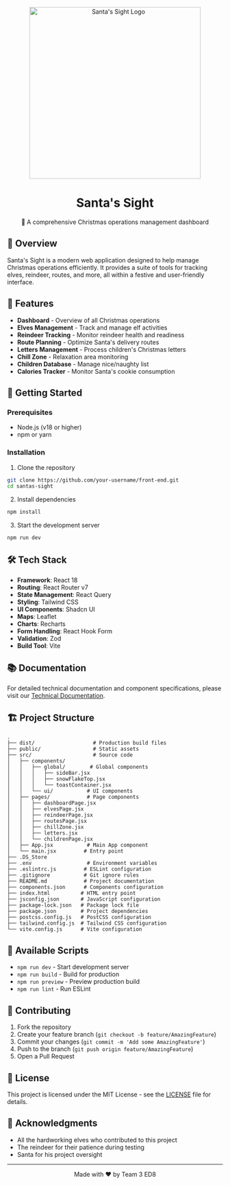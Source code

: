 <div align="center">
  <img src="[/sslogo.webp](https://github.com/RVSolutionsplus507/christmas-front-end/blob/main/src/assets/sslogo.webp)" alt="Santa's Sight Logo" width="400"/>

  # Santa's Sight

  🎄 A comprehensive Christmas operations management dashboard
</div>

## 📖 Overview

Santa's Sight is a modern web application designed to help manage Christmas operations efficiently. It provides a suite of tools for tracking elves, reindeer, routes, and more, all within a festive and user-friendly interface.

## 🌟 Features

- **Dashboard** - Overview of all Christmas operations
- **Elves Management** - Track and manage elf activities
- **Reindeer Tracking** - Monitor reindeer health and readiness
- **Route Planning** - Optimize Santa's delivery routes
- **Letters Management** - Process children's Christmas letters
- **Chill Zone** - Relaxation area monitoring
- **Children Database** - Manage nice/naughty list
- **Calories Tracker** - Monitor Santa's cookie consumption

## 🚀 Getting Started

### Prerequisites

- Node.js (v18 or higher)
- npm or yarn

### Installation

1. Clone the repository
```bash
git clone https://github.com/your-username/front-end.git
cd santas-sight
```

2. Install dependencies
```bash
npm install
```

3. Start the development server
```bash
npm run dev
```

## 🛠 Tech Stack

- **Framework**: React 18
- **Routing**: React Router v7
- **State Management**: React Query
- **Styling**: Tailwind CSS
- **UI Components**: Shadcn UI
- **Maps**: Leaflet
- **Charts**: Recharts
- **Form Handling**: React Hook Form
- **Validation**: Zod
- **Build Tool**: Vite

## 📚 Documentation

For detailed technical documentation and component specifications, please visit our [Technical Documentation](https://topaz-price-4e1.notion.site/Propuesta-Dise-o-TEAM3-ED8-12d4111b2f52808aae9aeedc2c02cd64?pvs=4).

## 🏗 Project Structure

```
.
├── dist/                   # Production build files
├── public/                 # Static assets
├── src/                    # Source code
│   ├── components/
│   │   ├── global/        # Global components
│   │   │   ├── sideBar.jsx
│   │   │   ├── snowFlakeTop.jsx
│   │   │   └── toastContainer.jsx
│   │   └── ui/           # UI components
│   ├── pages/            # Page components
│   │   ├── dashboardPage.jsx
│   │   ├── elvesPage.jsx
│   │   ├── reindeerPage.jsx
│   │   ├── routesPage.jsx
│   │   ├── chillZone.jsx
│   │   ├── letters.jsx
│   │   └── childrenPage.jsx
│   ├── App.jsx           # Main App component
│   └── main.jsx         # Entry point
├── .DS_Store
├── .env                  # Environment variables
├── .eslintrc.js         # ESLint configuration
├── .gitignore           # Git ignore rules
├── README.md            # Project documentation
├── components.json      # Components configuration
├── index.html          # HTML entry point
├── jsconfig.json       # JavaScript configuration
├── package-lock.json   # Package lock file
├── package.json        # Project dependencies
├── postcss.config.js   # PostCSS configuration
├── tailwind.config.js  # Tailwind CSS configuration
└── vite.config.js      # Vite configuration
```

## 🔄 Available Scripts

- `npm run dev` - Start development server
- `npm run build` - Build for production
- `npm run preview` - Preview production build
- `npm run lint` - Run ESLint

## 🤝 Contributing

1. Fork the repository
2. Create your feature branch (`git checkout -b feature/AmazingFeature`)
3. Commit your changes (`git commit -m 'Add some AmazingFeature'`)
4. Push to the branch (`git push origin feature/AmazingFeature`)
5. Open a Pull Request

## 📜 License

This project is licensed under the MIT License - see the [LICENSE](LICENSE) file for details.

## 🙏 Acknowledgments

- All the hardworking elves who contributed to this project
- The reindeer for their patience during testing
- Santa for his project oversight

---

<div align="center">
  Made with ❤️ by Team 3 ED8
</div>
